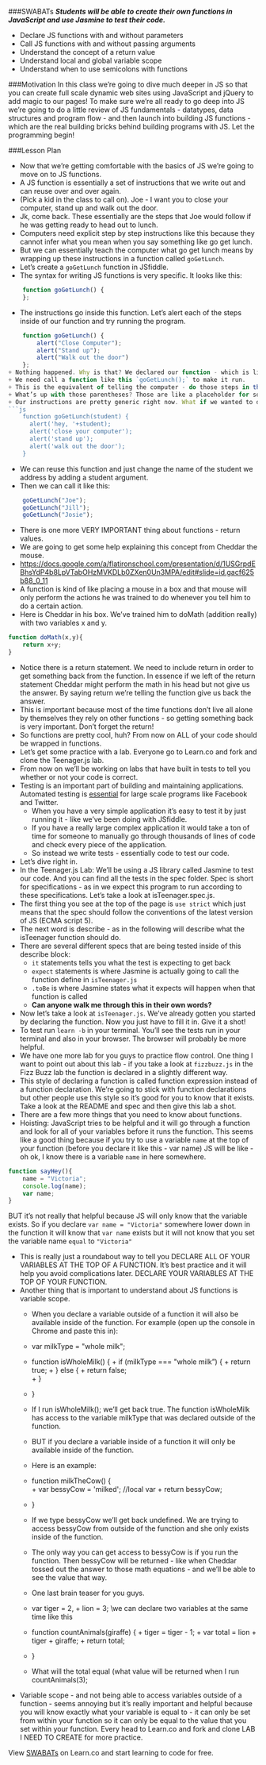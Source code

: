 ###SWABATs 
***Students will be able to create their own functions in JavaScript and use Jasmine to test their code.***
+ Declare JS functions with and without parameters
+ Call JS functions with and without passing arguments
+ Understand the concept of a return value
+ Understand local and global variable scope
+ Understand when to use semicolons with functions

###Motivation
In this class we’re going to dive much deeper in JS so that you can create full scale dynamic web sites using JavaScript and jQuery to add magic to our pages! To make sure we’re all ready to go deep into JS we’re going to do a little review of JS fundamentals - datatypes, data structures and program flow - and then launch into building JS functions - which are the real building bricks behind building programs with JS. Let the programming begin!

###Lesson Plan
+ Now that we’re getting comfortable with the basics of JS we’re going to move on to JS functions.
+ A JS function is essentially a set of instructions that we write out and can reuse over and over again.
+ (Pick a kid in the class to call on). Joe - I want you to close your computer, stand up and walk out the door.
+ Jk, come back. These essentially are the steps that Joe would follow if he was getting ready to head out to lunch.
+ Computers need explicit step by step instructions like this because they cannot infer what you mean when you say something like go get lunch.
+ But we can essentially teach the computer what go get lunch means by wrapping up these instructions in a function called `goGetLunch`.
+ Let’s create a `goGetLunch` function in JSfiddle.
+ The syntax for writing JS functions is very specific. It looks like this:
```js
	function goGetLunch() {
	};
```
+ The instructions go inside this function. Let’s alert each of the steps inside of our function and try running the program.
```js
	function goGetLunch() {
		alert("Close Computer");
		alert("Stand up");
		alert("Walk out the door")
	};
+ Nothing happened. Why is that? We declared our function - which is like adding the `goGetLunch` function to the computer’s dictionary - but we didn’t actually tell the computer to execute the function.
+ We need call a function like this `goGetLunch();` to make it run.
+ This is the equivalent of telling the computer - do those steps in the `goGetLunch` function. Test it out.
+ What’s up with those parentheses? Those are like a placeholder for something called an argument. 
+ Our instructions are pretty generic right now. What if we wanted to direct them towards a specific student? Like adding a step that says “hey, Joe”.
```js
	function goGetLunch(student) {
	  alert('hey, '+student);
	  alert('close your computer');
	  alert('stand up');
	  alert('walk out the door');
	}
```
+ We can reuse this function and just change the name of the student we address by adding a student argument.
+ Then we can call it like this:
```js
	goGetLunch("Joe");
	goGetLunch("Jill");
	goGetLunch("Josie");
```
+ There is one more VERY IMPORTANT thing about functions - return values.
+ We are going to get some help explaining this concept from Cheddar the mouse.
+ https://docs.google.com/a/flatironschool.com/presentation/d/1USGrpdEBhsYdP4b8LpVTabOHzMVKDLb0ZXen0Un3MPA/edit#slide=id.gacf625b88_0_11
+ A function is kind of like placing a mouse in a box and that mouse will only perform the actions he was trained to do whenever you tell him to do a certain action.
+ Here is Cheddar in his box. We’ve trained him to doMath (addition really) with two variables x and y.
```js
function doMath(x,y){
	return x+y;
}
```
+ Notice there is a return statement. We need to include return in order to get something back from the function. In essence if we left of the return statement Cheddar might perform the math in his head but not give us the answer. By saying return we’re telling the function give us back the answer.
+ This is important because most of the time functions don’t live all alone by themselves they rely on other functions - so getting something back is very important. Don’t forget the return! 
+ So functions are pretty cool, huh? From now on ALL of your code should be wrapped in functions. 
+ Let’s get some practice with a lab. Everyone go to Learn.co and fork and clone the Teenager.js lab.
+ From now on we’ll be working on labs that have built in tests to tell you whether or not your code is correct.
+ Testing is an important part of building and maintaining applications. Automated testing is <u>essential</u> for large scale programs like Facebook and Twitter.
	+ When you have a very simple application it’s easy to test it by just running it - like we’ve been doing with JSfiddle.
	+ If you have a really large complex application it would take a ton of time for someone to manually go through thousands of lines of code and check every piece of the application.
	+ So instead we write tests - essentially code to test our code.
+ Let’s dive right in.
+ In the Teenager.js Lab: We’ll be using a JS library called Jasmine to test our code. And you can find all the tests in the spec folder. Spec is short for specifications - as in we expect this program to run according to these specifications. Let’s take a look at isTeenager.spec.js.
+ The first thing you see at the top of the page is `use strict` which just means that the spec should follow the conventions of the latest version of JS (ECMA script 5).
+ The next word is describe - as in the following will describe what the isTeenager function should do.
+ There are several different specs that are being tested inside of this describe block:
	+ `it` statements tells you what the test is expecting to get back
	+ `expect` statements is where Jasmine is actually going to call the function define in `isTeenager.js`
	+ `.toBe` is where Jasmine states what it expects will happen when that function is called
	+ **Can anyone walk me through this in their own words?**
+ Now let’s take a look at `isTeenager.js`. We’ve already gotten you started by declaring the function. Now you just have to fill it in. Give it a shot!
+ To test run `learn -b` in your terminal. You’ll see the tests run in your terminal and also in your browser. The browser will probably be more helpful.
+ We have one more lab for you guys to practice flow control. One thing I want to point out about this lab - if you take a look at `fizzbuzz.js` in the Fizz Buzz lab the function is declared in a slightly different way. 
+ This style of declaring a function is called function expression instead of a function declaration. We’re going to stick with function declarations but other people use this style so it’s good for you to know that it exists. Take a look at the README and spec and then give this lab a shot.
+ There are a few more things that you need to know about functions.
+ Hoisting: JavaScript tries to be helpful and it will go through a function and look for all of your variables before it runs the function. This seems like a good thing because if you try to use a variable `name` at the top of your function (before you declare it like this - var name) JS will be like - oh ok, I know there is a variable `name` in here somewhere. 
```js
function sayHey(){
	name = "Victoria";
	console.log(name);
	var name;
}
```
BUT it’s not really that helpful because JS will only know that the variable exists. So if you declare `var name = "Victoria"` somewhere lower down in the function it will know that `var name` exists but it will not know that you set the variable name `equal` to `"Victoria"`
+ This is really just a roundabout way to tell you DECLARE ALL OF YOUR VARIABLES AT THE TOP OF A FUNCTION. It’s best practice and it will help you avoid complications later. DECLARE YOUR VARIABLES AT THE TOP OF YOUR FUNCTION.
+ Another thing that is important to understand about JS functions is variable scope. 
	+ When you declare a variable outside of a function it will also be available inside of the function. For example (open up the console in Chrome and paste this in):
	+ var milkType = "whole milk";
	+ function isWholeMilk() {
	      + if (milkType === "whole milk”) {
	          + return true;
	      + } else {
	         + return false;         
	      + }
	+ }
	+ If I run isWholeMilk(); we’ll get back true. The function isWholeMilk has access to the variable milkType that was declared outside of the function.
	+ BUT if you declare a variable inside of a function it will only be available inside of the function.
	+ Here is an example:
	+ function milkTheCow() {	
	      + var bessyCow = 'milked'; //local var
	      + return bessyCow;
	+ }
	+ If we type bessyCow we’ll get back undefined. We are trying to access bessyCow from outside of the function and she only exists inside of the function.
	+ The only way you can get access to bessyCow is if you run the function. Then bessyCow will be returned - like when Cheddar tossed out the answer to those math equations - and we’ll be able to see the value that way.
	+ One last brain teaser for you guys. 
	+ var tiger = 2,
	      + lion = 3; \\we can declare two variables at the same time like this
		
	+ function countAnimals(giraffe) {
	      + tiger = tiger - 1;
	      + var total = lion + tiger + giraffe;
	      + return total;	
	+ }
	+ What will the total equal (what value will be returned when I run countAnimals(3);
+ Variable scope - and not being able to access variables outside of a function - seems annoying but it’s really important and helpful because you will know exactly what your variable is equal to - it can only be set from within your function so it can only be equal to the value that you set within your function.
Every head to Learn.co and fork and clone LAB I NEED TO CREATE for more practice. 

<p data-visibility='hidden'>View <a href='https://learn.co/lessons/hs-advanced-web-design-teachers-guide-java-script' title='SWABATs'>SWABATs</a> on Learn.co and start learning to code for free.</p>
